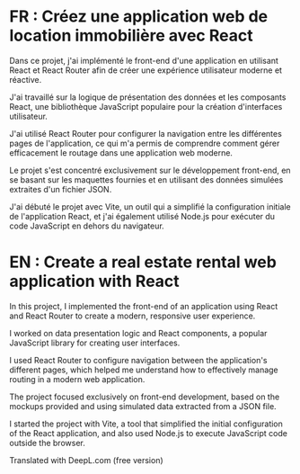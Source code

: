 # FR : Créez une application web de location immobilière avec React

Dans ce projet, j'ai implémenté le front-end d'une application en utilisant React et React Router afin de créer une expérience utilisateur moderne et réactive.

J'ai travaillé sur la logique de présentation des données et les composants React, une bibliothèque JavaScript populaire pour la création d'interfaces utilisateur.

J'ai utilisé React Router pour configurer la navigation entre les différentes pages de l'application, ce qui m'a permis de comprendre comment gérer efficacement le routage dans une application web moderne.

Le projet s'est concentré exclusivement sur le développement front-end, en se basant sur les maquettes fournies et en utilisant des données simulées extraites d'un fichier JSON.

J'ai débuté le projet avec Vite, un outil qui a simplifié la configuration initiale de l'application React, et j'ai également utilisé Node.js pour exécuter du code JavaScript en dehors du navigateur.


# EN : Create a real estate rental web application with React

In this project, I implemented the front-end of an application using React and React Router to create a modern, responsive user experience.

I worked on data presentation logic and React components, a popular JavaScript library for creating user interfaces.

I used React Router to configure navigation between the application's different pages, which helped me understand how to effectively manage routing in a modern web application.

The project focused exclusively on front-end development, based on the mockups provided and using simulated data extracted from a JSON file.

I started the project with Vite, a tool that simplified the initial configuration of the React application, and also used Node.js to execute JavaScript code outside the browser.

Translated with DeepL.com (free version)
